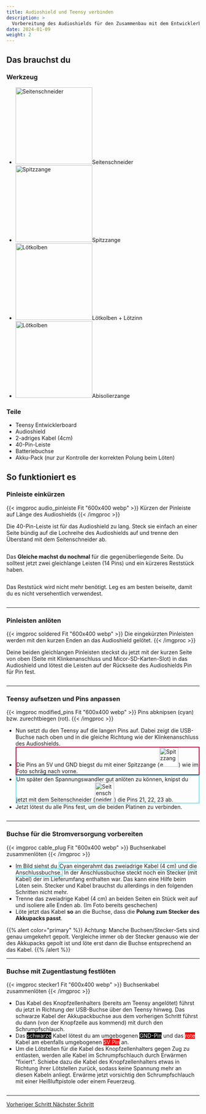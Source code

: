 ```yaml
---
title: Audioshield und Teensy verbinden 
description: >
  Vorbereitung des Audioshields für den Zusammenbau mit dem Entwicklerboard 
date: 2024-01-09
weight: 2
---
```

## Das brauchst du

<div class="row">
    <div class="col-md-6">
       <h3>Werkzeug</h3>
       <ul>
       <li><img src="/icons/saitenschneider.webp" alt="Seitenschneider" width="200"/>Seitenschneider</li>
       <li><img src="/icons/spitzzange.webp" alt="Spitzzange" width="200"/>Spitzzange</li>
       <li><img src="/icons/lötkolben.webp" alt="Lötkolben" width="200"/>Lötkolben + Lötzinn</li>
       <li><img src="/icons/abiso.webp" alt="Lötkolben" width="200"/>Abisolierzange</li>
       </ul>
</div>
    <div class="col-md-6">
<h3>Teile</h3>
<ul>
       <li>Teensy Entwicklerboard</li>
       <li>Audioshield</li>
        <li>2-adriges Kabel (4cm)</li>
        <li>40-Pin-Leiste</li>
        <li>Batteriebuchse</li>
        <li>Akku-Pack (nur zur Kontrolle der korrekten Polung beim Löten)</li>
       </ul> 
       </div>
</div>

## So funktioniert es 

<div class="row">

### Pinleiste einkürzen
<div class="col-md-6">
       {{< imgproc audio_pinleiste Fit "600x400 webp" >}} Kürzen der Pinleiste auf Länge des Audioshields {{< /imgproc >}}
</div>
    <div class="col-md-6" style="display: flex; flex-direction: column; justify-content: center;">


 Die 40-Pin-Leiste ist für das Audioshield zu lang. Steck sie einfach an einer Seite bündig auf die Lochreihe des Audioshields auf und trenne den Überstand mit dem Seitenschneider ab. 

 Das **Gleiche machst du nochmal** für die gegenüberliegende Seite. Du solltest jetzt zwei gleichlange Leisten (14 Pins) und ein kürzeres Reststück haben. 
 
 Das Reststück wird nicht mehr benötigt. Leg es am besten beiseite, damit du es nicht versehentlich verwendest.
    </div>
</div>
<hr class="my-4"> <!-- Trennlinie -->

<div class="row">

### Pinleisten anlöten
<div class="col-md-6">
       {{< imgproc soldered Fit "600x400 webp" >}} Die eingekürzten Pinleisten werden mit den kurzen Enden an das Audioshield gelötet. {{< /imgproc >}}
</div>
    <div class="col-md-6" style="display: flex; flex-direction: column; justify-content: center;">


 Deine beiden gleichlangen Pinleisten steckst du jetzt mit der kurzen Seite von oben (Seite mit Klinkenanschluss und Micor-SD-Karten-Slot) in das Audioshield und lötest die Leisten auf der Rückseite des Audioshields Pin für Pin fest. 
    </div>
</div>
<hr class="my-4"> <!-- Trennlinie -->

<div class="row">

### Teensy aufsetzen und Pins anpassen
<div class="col-md-6">
       {{< imgproc modified_pins Fit "600x400 webp" >}} Pins abknipsen (cyan) bzw. zurechtbiegen (rot). {{< /imgproc >}}
</div>
    <div class="col-md-6" style="display: flex; flex-direction: column; justify-content: center;">


 <ul><li>Nun setzt du den Teensy auf die langen Pins auf. Dabei zeigt die USB-Buchse nach oben und in die gleiche Richtung wie der Klinkenanschluss des Audioshields.</li> 
 <li style="border: 2px solid #a6113aff"> Die Pins an 5V und GND biegst du mit einer Spitzzange (<img src="/icons/spitzzange.webp" alt="Spitzzange" width="50"/>) wie im Foto schräg nach vorne.</li>
 <li style="border: 2px solid #7adef1ff">
  Um später den Spannungswandler gut anlöten zu können, knipst du jetzt mit dem Seitenschneider (<img src="/icons/saitenschneider.webp" alt="Seitenschneider" width="50"/>) die Pins 21, 22, 23 ab.</li>
  <li>Jetzt lötest du alle Pins fest, um die beiden Platinen zu verbinden.
 </ul>   
    </div>
</div>
<hr class="my-4"> <!-- Trennlinie -->



<div class="row">

### Buchse für die Stromversorgung vorbereiten
<div class="col-md-6">
       {{< imgproc cable_plug Fit "600x400 webp" >}} Buchsenkabel zusammenlöten {{< /imgproc >}}
</div>
    <div class="col-md-6" style="display: flex; flex-direction: column; justify-content: center;">


 <ul>
 <li>Im Bild siehst du <span style="border: 2px solid #7adef1ff">Cyan eingerahmt das zweiadrige Kabel (4 cm) und die Anschlussbuchse.</span> In der Anschlussbuchse steckt noch ein Stecker (mit Kabel) der im Lieferumfang enthalten war. Das kann eine Hilfe beim Löten sein. Stecker und Kabel brauchst du allerdings in den folgenden Schritten nicht mehr.
 <li> Trenne das zweiadrige Kabel (4 cm) an beiden Seiten ein Stück weit auf und isoliere alle Enden ab. (Im Foto bereits geschechen)</li>
 <li>Löte jetzt das Kabel <strong>so</strong> an die Buchse, dass die <strong>Polung zum Stecker des Akkupacks passt</strong>.
 </li>
 </ul>
 {{% alert color="primary" %}}
Achtung: Manche Buchsen/Stecker-Sets sind genau umgekehrt gepolt. Vergleiche immer ob der Stecker genauso wie der des Akkupacks gepolt ist und löte erst dann die Buchse entsprechend an das Kabel. 
{{% /alert %}}
    </div>
</div>
<hr class="my-4"> <!-- Trennlinie -->

<div class="row">

### Buchse mit Zugentlastung festlöten
  <div class="col-md-6">
       {{< imgproc stecker1 Fit "600x400 webp" >}} Buchsenkabel zusammenlöten {{< /imgproc >}}
</div>
    <div class="col-md-6" style="display: flex; flex-direction: column; justify-content: center;">

 <ul><li>Das Kabel des Knopfzellenhalters (bereits am Teensy angelötet) führst du jetzt in Richtung der USB-Buchse über den Teensy hinweg. Das schwarze Kabel der Akkupackbuchse aus dem vorherigen Schritt führst du dann (von der Knopfzelle aus kommend) mit durch den Schrumpfschlauch. </li>
 <li>Das <span style="background-color:black; color:white">schwarze</span> Kabel lötest du am umgebogenen <span style="background-color:black; color:white">GND-Pin</span> und das <span style="background-color:red; color:white">rote</span> Kabel am ebenfalls umgebogenen <span style="background-color:red; color:white">5V Pin</span> an.</li>
 <li>Um die Lötstellen für die Kabel des Knopfzellenhalters gegen Zug zu entlasten, werden alle Kabel im Schrumpfschlauch durch Erwärmen "fixiert". Schiebe dazu die Kabel des Knopfzellenhalters etwas in Richtung ihrer Lötstellen zurück, sodass keine Spannung mehr an diesen Kabeln anliegt. Erwärme jetzt vorsichtig den Schrumpfschlauch mit einer Heißluftpistole oder einem Feuerzeug.</li>
 </ul>
    </div>
</div>
<hr class="my-4"> <!-- Trennlinie -->

<div class="d-flex justify-content-between">
  <a class="btn btn-sm btn-primary me-3 mb-4" href="../entwicklerboard">
<i class="fas fa-arrow-alt-circle-left me-2"></i> Vorheriger Schritt 
  </a>
  <a class="btn btn-sm btn-primary mb-4" href="../vorbereitung-radaranschluss">
    Nächster Schritt <i class="fas fa-arrow-alt-circle-right ms-2"></i>
  </a>
</div>